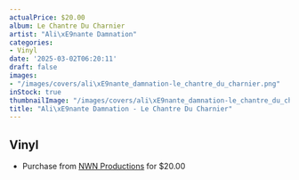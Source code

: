 ```yaml
---
actualPrice: $20.00
album: Le Chantre Du Charnier
artist: "Ali\xE9nante Damnation"
categories:
- Vinyl
date: '2025-03-02T06:20:11'
draft: false
images:
- "/images/covers/ali\xE9nante_damnation-le_chantre_du_charnier.png"
inStock: true
thumbnailImage: "/images/covers/ali\xE9nante_damnation-le_chantre_du_charnier-thumb.png"
title: "Ali\xE9nante Damnation - Le Chantre Du Charnier"
---
```


## Vinyl
* Purchase from [NWN Productions](http://shop.nwnprod.com/index.php?route=product/product&path=75&product_id=40011&sort=pd.name&order=ASC) for $20.00
